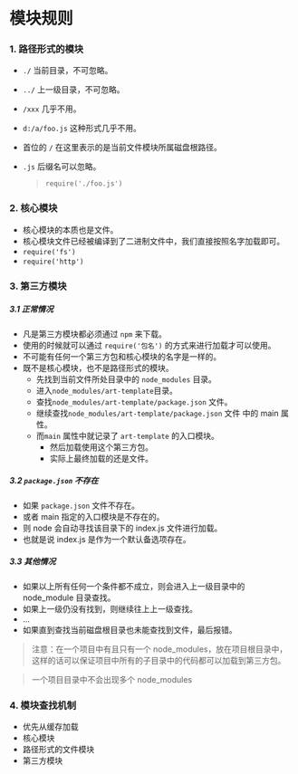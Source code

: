 # 模块规则

### 1. 路径形式的模块

- `./` 当前目录，不可忽略。

- `../` 上一级目录，不可忽略。

- `/xxx` 几乎不用。

- `d:/a/foo.js` 这种形式几乎不用。

- 首位的 `/` 在这里表示的是当前文件模块所属磁盘根路径。

- `.js` 后缀名可以忽略。

  > `require('./foo.js')`



### 2. 核心模块

- 核心模块的本质也是文件。
- 核心模块文件已经被编译到了二进制文件中，我们直接按照名字加载即可。
- `require('fs')`
- `require('http')`



### 3. 第三方模块

##### 3.1 正常情况

- 凡是第三方模块都必须通过 `npm` 来下载。
- 使用的时候就可以通过 `require('包名')` 的方式来进行加载才可以使用。
- 不可能有任何一个第三方包和核心模块的名字是一样的。
- 既不是核心模块，也不是路径形式的模块。
  - 先找到当前文件所处目录中的 `node_modules` 目录。
  - 进入`node_modules/art-template`目录。
  - 查找`node_modules/art-template/package.json` 文件。
  - 继续查找`node_modules/art-template/package.json` 文件 中的 main 属性。
  - 而`main` 属性中就记录了 `art-template` 的入口模块。
    - 然后加载使用这个第三方包。
    - 实际上最终加载的还是文件。

##### 3.2 `package.json` 不存在

- 如果 `package.json` 文件不存在。
- 或者 main 指定的入口模块是不存在的。
- 则 node 会自动寻找该目录下的 index.js 文件进行加载。
- 也就是说 index.js 是作为一个默认备选项存在。



##### 3.3 其他情况

- 如果以上所有任何一个条件都不成立，则会进入上一级目录中的 node_module 目录查找。
- 如果上一级仍没有找到，则继续往上上一级查找。
- ...
- 如果直到查找当前磁盘根目录也未能查找到文件，最后报错。

> 注意：在一个项目中有且只有一个 node_modules，放在项目根目录中，这样的话可以保证项目中所有的子目录中的代码都可以加载到第三方包。

> 一个项目目录中不会出现多个 node_modules



### 4. 模块查找机制

- 优先从缓存加载
- 核心模块
- 路径形式的文件模块
- 第三方模块